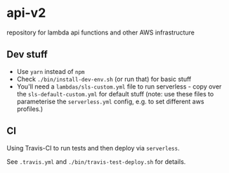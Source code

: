 # api-v2

repository for lambda api functions and other AWS infrastructure

## Dev stuff

* Use `yarn` instead of `npm`
* Check `./bin/install-dev-env.sh` (or run that) for basic stuff
* You'll need a `lambdas/sls-custom.yml` file to run serverless - copy over the `sls-default-custom.yml` for default stuff (note: use these files to parameterise the `serverless.yml` config, e.g. to set different aws profiles.)

## CI

Using Travis-CI to run tests and then deploy via `serverless`.

See `.travis.yml` and `./bin/travis-test-deploy.sh` for details.
